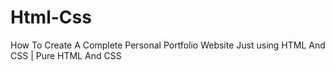 # Html-Css
How To Create A Complete Personal Portfolio Website Just using HTML And CSS | Pure HTML And CSS

